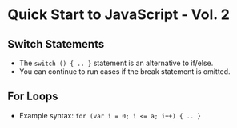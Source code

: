 # Quick Start to JavaScript - Vol. 2

## Switch Statements

- The `switch () { .. }` statement is an alternative to if/else.
- You can continue to run cases if the break statement is omitted.

## For Loops

- Example syntax: `for (var i = 0; i <= a; i++) { .. }`

